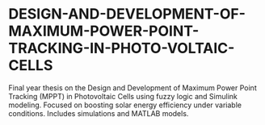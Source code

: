 # DESIGN-AND-DEVELOPMENT-OF-MAXIMUM-POWER-POINT-TRACKING-IN-PHOTO-VOLTAIC-CELLS
Final year thesis on the Design and Development of Maximum Power Point Tracking (MPPT) in Photovoltaic Cells using fuzzy logic and Simulink modeling. Focused on boosting solar energy efficiency under variable conditions. Includes simulations and MATLAB models.
